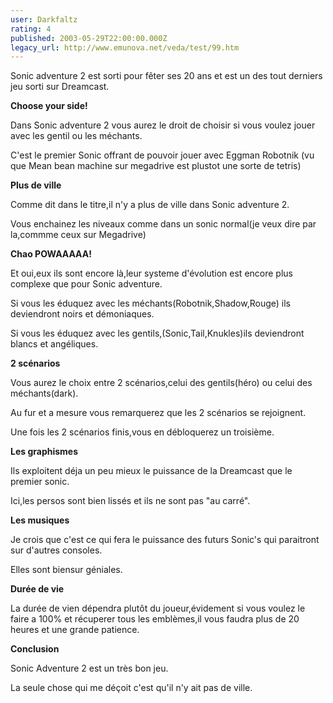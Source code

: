 ```yaml
---
user: Darkfaltz
rating: 4
published: 2003-05-29T22:00:00.000Z
legacy_url: http://www.emunova.net/veda/test/99.htm
---
```

Sonic adventure 2 est sorti pour fêter ses 20 ans et est un des tout derniers jeu sorti sur Dreamcast.  

  

**Choose your side!**  

Dans Sonic adventure 2 vous aurez le droit de choisir si vous voulez jouer avec les gentil ou les méchants.  

C'est le premier Sonic offrant de pouvoir jouer avec Eggman Robotnik (vu que Mean bean machine sur megadrive est plustot une sorte de tetris)  

  

**Plus de ville**  

Comme dit dans le titre,il n'y a plus de ville dans Sonic adventure 2\.  

Vous enchainez les niveaux comme dans un sonic normal(je veux dire par la,commme ceux sur Megadrive)  

  

**Chao POWAAAAA!**  

Et oui,eux ils sont encore là,leur systeme d'évolution est encore plus complexe que pour Sonic adventure.  

Si vous les éduquez avec les méchants(Robotnik,Shadow,Rouge) ils deviendront noirs et démoniaques.  

Si vous les éduquez avec les gentils,(Sonic,Tail,Knukles)ils deviendront blancs et angéliques.  

  

**2 scénarios**  

Vous aurez le choix entre 2 scénarios,celui des gentils(héro) ou celui des méchants(dark).  

Au fur et a mesure vous remarquerez que les 2 scénarios se rejoignent.  

Une fois les 2 scénarios finis,vous en débloquerez un troisième.  

  

**Les graphismes**  

Ils exploitent déja un peu mieux le puissance de la Dreamcast que le premier sonic.  

Ici,les persos sont bien lissés et ils ne sont pas "au carré".  

  

**Les musiques**  

Je crois que c'est ce qui fera le puissance des futurs Sonic's qui paraitront sur d'autres consoles.  

Elles sont biensur géniales.  

  

**Durée de vie**  

La durée de vien dépendra plutôt du joueur,évidement si vous voulez le faire a 100% et récuperer tous les emblèmes,il vous faudra plus de 20 heures et une grande patience.  

  

**Conclusion**  

Sonic Adventure 2 est un très bon jeu.  

La seule chose qui me déçoit c'est qu'il n'y ait pas de ville.